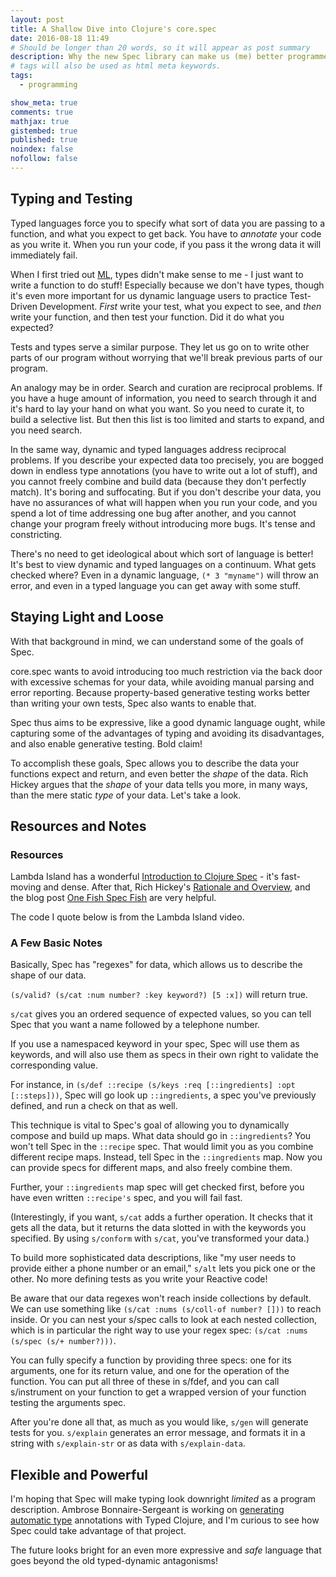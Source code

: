 ```yaml
---
layout: post
title: A Shallow Dive into Clojure's core.spec
date: 2016-08-18 11:49
# Should be longer than 20 words, so it will appear as post summary
description: Why the new Spec library can make us (me) better programmers
# tags will also be used as html meta keywords.
tags:
  - programming

show_meta: true
comments: true
mathjax: true
gistembed: true
published: true
noindex: false
nofollow: false
---
```


## Typing and Testing<a id="orgheadline1"></a>

Typed languages force you to specify what sort of data you are passing to a
function, and what you expect to get back. You have to *annotate* your code as you
write it. When you run your code, if you pass it the wrong data it will
immediately fail.

When I first tried out [ML](https://en.wikipedia.org/wiki/Standard_ML), types
didn't make sense to me - I just want to write a function to do stuff!
Especially because we don't have types, though it's even more important for us
dynamic language users to practice Test-Driven Development. *First* write your
test, what you expect to see, and *then* write your function, and then test your
function. Did it do what you expected?

Tests and types serve a similar purpose. They let us go on to write other parts
of our program without worrying that we'll break previous parts of our program.

An analogy may be in order. Search and curation are reciprocal problems. If you
have a huge amount of information, you need to search through it and it's hard
to lay your hand on what you want. So you need to curate it, to build a
selective list. But then this list is too limited and starts to expand, and you
need search.

In the same way, dynamic and typed languages address reciprocal problems. If you
describe your expected data too precisely, you are bogged down in endless type
annotations (you have to write out a lot of stuff), and you cannot freely
combine and build data (because they don't perfectly match). It's boring and
suffocating. But if you don't describe your data, you have no assurances of what
will happen when you run your code, and you spend a lot of time addressing one
bug after another, and you cannot change your program freely without introducing
more bugs. It's tense and constricting.

There's no need to get ideological about which sort of language is better! It's
best to view dynamic and typed languages on a continuum. What gets checked
where? Even in a dynamic language, `(* 3 "myname")` will throw an error, and
even in a typed language you can get away with some stuff.

## Staying Light and Loose<a id="orgheadline2"></a>

With that background in mind, we can understand some of the goals of
Spec.  

core.spec wants to avoid introducing too much restriction via the back door with
excessive schemas for your data, while avoiding manual parsing and error
reporting. Because property-based generative testing works better than writing
your own tests, Spec also wants to enable that.

Spec thus aims to be expressive, like a good dynamic language ought, while
capturing some of the advantages of typing and avoiding its disadvantages, and
also enable generative testing. Bold claim!

To accomplish these goals, Spec allows you to describe the data your functions
expect and return, and even better the *shape* of the data. Rich Hickey argues
that the *shape* of your data tells you more, in many ways, than the mere static
*type* of your data. Let's take a look.

## Resources and Notes <a id="orgheadline4"></a>

### Resources
Lambda Island has a wonderful [Introduction to Clojure Spec](https://lambdaisland.com/episodes/clojure-spec) - it's fast-moving
and dense. After that, Rich Hickey's [Rationale and Overview](http://clojure.org/about/spec), and the blog post
[One Fish Spec Fish](http://gigasquidsoftware.com/blog/2016/05/29/one-fish-spec-fish/) are very helpful.

The code I quote below is from the Lambda Island video.

### A Few Basic Notes<a id="orgheadline3"></a>

Basically, Spec has "regexes" for data, which allows us to describe the shape of our data.

`(s/valid? (s/cat :num number? :key keyword?) [5 :x])` will return true.

`s/cat` gives you an ordered sequence of expected values, so you can tell Spec
that you want a name followed by a telephone number. 

If you use a namespaced keyword in your spec, Spec will use
them as keywords, and will also use them as specs in their own right to validate
the corresponding value.

For instance, in `(s/def ::recipe (s/keys :req [::ingredients] :opt
[::steps]))`, Spec will go look up `::ingredients`, a spec you've previously
defined, and run a check on that as well.

This technique is vital to Spec's goal of allowing you to dynamically compose
and build up maps. What data should go in `::ingredients`? You won't tell Spec
in the `::recipe` spec. That would limit you as you combine different recipe
maps. Instead, tell Spec in the `::ingredients` map. Now you can provide specs
for different maps, and also freely combine them.

Further, your `::ingredients` map spec will get checked first, before you have
even written `::recipe's` spec, and you will fail fast.

(Interestingly, if you want, `s/cat` adds a further operation. It checks that it
gets all the data, but it returns the data slotted in with the keywords you
specified. By using `s/conform` with `s/cat`, you've transformed your data.)

To build more sophisticated data descriptions, like "my user needs to provide
either a phone number or an email," `s/alt` lets you pick one or the other. No
more defining tests as you write your Reactive code!

Be aware that our data regexes won't reach inside collections by default. We can
use something like `(s/cat :nums (s/coll-of number? []))` to reach inside.  Or you
can nest your s/spec calls to look at each nested collection, which is in
particular the right way to use your regex spec: `(s/cat :nums (s/spec (s/+
number?)))`.

You can fully specify a function by providing three specs: one for its
arguments, one for its return value, and one for the operation of the function.
You can put all three of these in s/fdef, and you can call s/instrument on your
function to get a wrapped version of your function testing the arguments spec.

After you're done all that, as much as you would like, `s/gen` will generate
tests for you. `s/explain` generates an error message, and formats it in a
string with `s/explain-str` or as data with `s/explain-data`.

## Flexible and Powerful<a id="orgheadline5"></a>

I'm hoping that Spec will make typing look downright *limited* as a program
description. Ambrose Bonnaire-Sergeant is working on [generating automatic
type](https://www.youtube.com/watch?v=DRJeHthzOjk) annotations with Typed
Clojure, and I'm curious to see how Spec could take advantage of that project.

The future looks bright for an even more expressive and *safe* language that goes
beyond the old typed-dynamic antagonisms!

